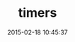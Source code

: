 ---
layout: post
title:  "timers"
repo:   "celluloid/timers"
date:   2015-02-18 10:45:37
gemurl: https://github.com/celluloid/timers
---